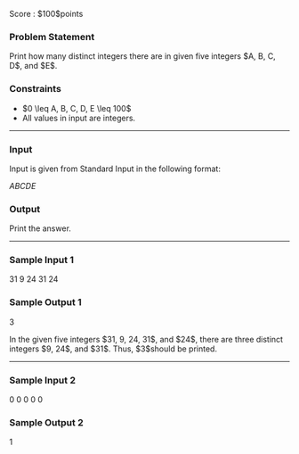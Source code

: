 
<div>

<span>

<span>

<p>
Score : $100$points
</p>

<div>

<section>

### **Problem Statement**

<p>
Print how many distinct integers there are in given five integers $A, B, C, D$, and $E$.
</p>

</section>

</div>

<div>

<section>

### **Constraints**

<ul>

<li>
$0 \leq A, B, C, D, E \leq 100$
</li>

<li>
All values in input are integers.
</li>

</ul>

</section>

</div>

---

<div>

<div>

<section>

### **Input**

<p>
Input is given from Standard Input in the following format:
</p>

<div>

$A$$B$$C$$D$$E$
</div>

</section>

</div>

<div>

<section>

### **Output**

<p>
Print the answer.
</p>

</section>

</div>

</div>

---

<div>

<section>

### **Sample Input 1**

<div>

31 9 24 31 24

</div>

</section>

</div>

<div>

<section>

### **Sample Output 1**

<div>

3

</div>

<p>
In the given five integers $31, 9, 24, 31$, and $24$, there are three distinct integers $9, 24$, and $31$.
Thus, $3$should be printed.
</p>

</section>

</div>

---

<div>

<section>

### **Sample Input 2**

<div>

0 0 0 0 0

</div>

</section>

</div>

<div>

<section>

### **Sample Output 2**

<div>

1

</div>

</section>

</div>

</span>

</span>

</div>

